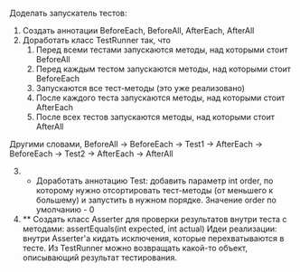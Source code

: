 Доделать запускатель тестов:
1. Создать аннотации BeforeEach, BeforeAll, AfterEach, AfterAll
2. Доработать класс TestRunner так, что
   1. Перед всеми тестами запускаются методы, над которыми стоит BeforeAll
   2. Перед каждым тестом запускаются методы, над которыми стоит BeforeEach
   3. Запускаются все тест-методы (это уже реализовано)
   4. После каждого теста запускаются методы, над которыми стоит AfterEach
   5. После всех тестов запускаются методы, над которыми стоит AfterAll

Другими словами, BeforeAll -> BeforeEach -> Test1 -> AfterEach -> BeforeEach -> Test2 -> AfterEach -> AfterAll

3. * Доработать аннотацию Test: добавить параметр int order,
по которому нужно отсортировать тест-методы (от меньшего к большему) и запустить в нужном порядке.
Значение order по умолчанию - 0
4. ** Создать класс Asserter для проверки результатов внутри теста с методами:
assertEquals(int expected, int actual)
Идеи реализации: внутри Asserter'а кидать исключения, которые перехватываются в тесте.
Из TestRunner можно возвращать какой-то объект, описывающий результат тестирования.
